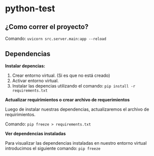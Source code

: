# python-test

## ¿Como correr el proyecto?

Comando: `uvicorn src.server.main:app --reload`

## Dependencias

**Instalar depencias:**

1. Crear entorno virtual. (Si es que no está creado)
2. Activar entorno virtual.
3. Instalar las depencias utilizando el comando: `pip install -r requirements.txt`

**Actualizar requirimientos o crear archivo de requerimientos**

Luego de instalar nuestras dependencias, actualizaremos el archivo de requirimientos.

Comando: `pip freeze > requirements.txt`

**Ver dependencias instaladas**

Para visualizar las dependencias instaladas en nuestro entorno virtual introducimos el siguiente comando: `pip freeze`

